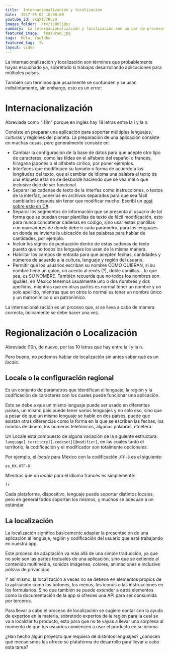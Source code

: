 ```yaml
---
title:  Internacionalización y localización
date:  2017-05-02 18:00:00
youtube_id: skqXI77RuvU
images_folder:  /tv/i18nl10n/
summary:  La internacionalización y localización son un par de procesos que nos ayudarán a llevar nuestras aplicaciones a más lugares del mundo.
featured_image:  featured.jpg
tags:  Meta, YouTube
featured_tag:  Tv
layout: video
---
```


La internacionalización y localización son términos que probablemente hayas escuchado ya, sobretodo si trabajas desarrollando aplicaciones para múltiples países. 

También son términos que usualmente se confunden y se usan indistintamente, sin embargo, esto es un error:

# Internacionalización
Abreviada como "i18n" porque en inglés hay 18 letras entre la i y la n.   

Consiste en preparar una aplicación para soportar múltiples lenguajes, culturas y regiones del planeta. La preparación de una aplicación consiste en muchas cosas, pero generalmente consiste en:  

 - Cambiar la configuración de la base de datos para que acepte otro tipo de caracteres, como las tildes en el alfabeto del español o francés, hiragana japonés o el alfabeto cirílico, por poner ejemplos.   
 - Interfaces que modifiquen su tamaño o forma de acuerdo a las longitudes del texto, que al cambiar de idioma una palabra el texto de una etiqueta esta no se desborde haciendo que se vea mal o que inclusive deje de ser funcional.    
 - Separar las cadenas de texto de la interfaz como instrucciones, o textos de la interfaz, ponerlos en archivos separados para que sea fácil cambiarlos después sin tener que modificar mucho. Escribí un  <a href="..\..\post\localisation-resx" target="_blank">post sobre esto en C#</a>.
 - Separar los segmentos de información que se presenta al usuario de tal forma que se puedan crear plantillas de texto de fácil modificación, esto para nunca concatenar cadenas en código, sino usar estas plantillas con marcadores de donde debe ir cada parámetro, para los lenguajes en donde se invierte la ubicación de las palabras para hablar de cantidades, por ejemplo.
 - Incluir los signos de puntuación dentro de estas cadenas de texto puesto que no todos los lenguajes los usan de la misma manera.  
 - Habilitar los campos de entrada para que acepten fechas, cantidades y números de acuerdo a la cultura, lenguaje y región  del usuario.  
 - Permitir que los usuarios escriban su nombre COMO QUIERAN, si su nombre tiene un guion, un acento al revés (?), doble comillas… lo que sea, es SU NOMBRE. También recuerda que no todos los nombres son iguales, en México tenemos usualmente uno o dos nombres y dos apellidos, mientras que en otras partes es normal tener un nombre y un solo apellido, mientras que en otros lo normal es tener un nombre único y un  matronímico o un patronímico.   
 
La internacionalización es un proceso que, si se lleva a cabo de manera correcta, únicamente se debe hacer una vez.  

# Regionalización o Localización 
Abreviado l10n, de nuevo, por las 10 letras que hay entre la l y la n.  

Pero bueno, no podemos hablar de localización sin antes saber qué es un *locale*.

## Locale o la configuración regional  
Es un conjunto de parámetros que identifican el lenguaje, la región y la codificación de caracteres con los cuales puede funcionar una aplicación.  

Esto se debe a que un mismo lenguaje puede ser usado en diferentes países, un mismo país puede tener varios lenguajes y no solo eso, sino que a pesar de que un mismo lenguaje se hable en dos países, puede que existan otras diferencias como la forma en la que se escriben las fechas, los montos de dinero, los números telefónicos, algunas palabras, etcétera. 

Un Locale está compuesto de alguna variación de la siguiente estructura: `language[_territory][.codeset][@modifier]`, en las cuales tanto el territorio, la codificación y el modificador son totalmente opcionales.  

Por ejemplo, el *locale* para México con la codificación `UTF-8` es el siguiente:  

`es_MX.UTF-8` 

Mientras que un *locale* para el idioma francés es simplemente:  

`fr`   

Cada plataforma, dispositivo, lenguaje puede soportar distintos locales, pero en general todos soportan los mismos, y muchos se adecúan a un estándar. 

## La localización    

La localización significa básicamente adaptar la presentación de una aplicación al lenguaje, región y codificación del usuario que está trabajando en nuestra app.  

Este proceso de adaptación va más allá de una simple traducción, ya que no solo son las partes textuales de una aplicación, sino que se extiende al contenido multimedia, sonidos imágenes, colores, animaciones e inclusive pólizas de privacidad

Y así mismo, la localización a veces no se detiene en elementos propios de la aplicación como los botones, los menus, los íconos o las instrucciones en los formularios. Sino que también se puede extender a otros elementos como la documentación de la app si ofreces una API para ser consumida por terceros.  

Para llevar a cabo el proceso de localización se sugiere contar con la ayuda de expertos en la materia, sobretodo expertos de la región para la cual se va a localizar tu producto, esto para que no te vayas a llevar una sorpresa al momento de que tus usuarios comiencen a usar el producto en su idioma.

¿Han hecho algún proyecto que requiera de distintos lenguajes? ¿conocen qué mecanismos les ofrece su plataforma de desarrollo para llevar a cabo esta tarea?
